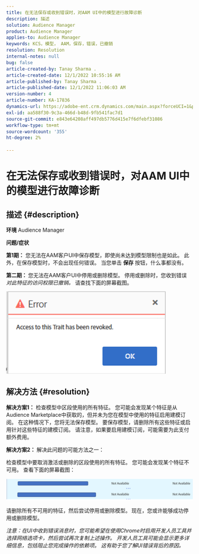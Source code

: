 ```yaml
---
title: 在无法保存或收到错误时，对AAM UI中的模型进行故障诊断
description: 描述
solution: Audience Manager
product: Audience Manager
applies-to: Audience Manager
keywords: KCS，模型， AAM，保存，错误，已撤销
resolution: Resolution
internal-notes: null
bug: false
article-created-by: Tanay Sharma .
article-created-date: 12/1/2022 10:55:16 AM
article-published-by: Tanay Sharma .
article-published-date: 12/1/2022 11:06:03 AM
version-number: 4
article-number: KA-17836
dynamics-url: https://adobe-ent.crm.dynamics.com/main.aspx?forceUCI=1&pagetype=entityrecord&etn=knowledgearticle&id=f6b87ca2-6671-ed11-9562-6045bd006239
exl-id: aa588f30-9c3a-466d-b48d-9fb541fac7d1
source-git-commit: e843e64208aff497db5776d415e7f6dfebf31086
workflow-type: tm+mt
source-wordcount: '355'
ht-degree: 2%

---
```


# 在无法保存或收到错误时，对AAM UI中的模型进行故障诊断

## 描述 {#description}

<b>环境</b>
Audience Manager


<b>问题/症状</b>


<b>第1期：</b> 您无法在AAM客户UI中保存模型，即使尚未达到模型限制也是如此。 此外，在保存模型时，不会出现任何错误。 当您单击 <b>保存</b> 按钮，什么事都没有。



<b>第二期： </b>您无法在AAM客户UI中停用或删除模型。 停用或删除时，您收到错误 *对此特征的访问权限已撤销。* 请查找下面的屏幕截图。





![](assets/___f7b87ca2-6671-ed11-9562-6045bd006239___.png)


## 解决方法 {#resolution}


<b>解决方案1：</b> 检查模型中区段使用的所有特征。 您可能会发现某个特征是从Audience Marketplace中获取的，但并未为您在模型中使用的特征启用建模订阅。 在这种情况下，您将无法保存模型。 要保存模型，请删除所有这些特征或启用针对这些特征的建模订阅。 请注意，如果要启用建模订阅，可能需要为此支付额外费用。



<b>解决方案2： </b>解决此问题的可能方法之一：

检查模型中要取消激活或删除的区段使用的所有特征。 您可能会发现某个特征不可用。 查看下面的屏幕截图：



![](assets/6ce5c786-9e7b-ec11-8d21-0022480aace4.png)

请删除所有不可用的特征，然后尝试停用或删除模型。 现在，您或许能够成功停用或删除模型。





*注意：在UI中收到错误消息时，您可能希望在使用Chrome时启用开发人员工具并选择网络选项卡，然后尝试再次复制上述操作。 开发人员工具可能会显示更多详细信息，包括阻止您完成操作的依赖项。 这有助于您了解UI错误背后的原因。*
